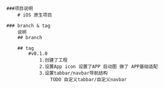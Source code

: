 ####
	###项目说明
		# iOS 原生项目

	### branch & tag
		说明
		## branch

		## tag
			#v0.1.0 
				1.创建了工程
				2.设置App icon 设置了APP 启动图 做了 APP基础适配
				3.设置tabbar/navbar导航结构
					TODO 自定义tabbar/自定义navbar